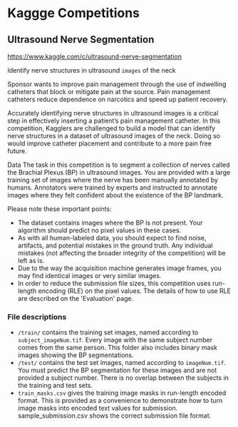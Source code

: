 # Kaggge Competitions

## Ultrasound Nerve Segmentation
https://www.kaggle.com/c/ultrasound-nerve-segmentation

Identify nerve structures in ultrasound `images` of the neck


 Sponsor wants to improve pain management through the use of indwelling catheters that block or mitigate pain at the source. Pain management catheters reduce dependence on narcotics and speed up patient recovery.

Accurately identifying nerve structures in ultrasound images is a critical step in effectively inserting a patient’s pain management catheter. In this competition, Kagglers are challenged to build a model that can identify nerve structures in a dataset of ultrasound images of the neck. Doing so would improve catheter placement and contribute to a more pain free future. 

Data 
The task in this competition is to segment a collection of nerves called the Brachial Plexus (BP) in ultrasound images. You are provided with a large training set of images where the nerve has been manually annotated by humans. Annotators were trained by experts and instructed to annotate images where they felt confident about the existence of the BP landmark.

Please note these important points:

- The dataset contains images where the BP is not present. Your algorithm should predict no pixel values in these cases.
- As with all human-labeled data, you should expect to find noise, artifacts, and potential mistakes in the ground truth. Any individual mistakes (not affecting the broader integrity of the competition) will be left as is.
- Due to the way the acquisition machine generates image frames, you may find identical images or very similar images.
- In order to reduce the submission file sizes, this competition uses run-length encoding (RLE) on the pixel values. The details of how to use RLE are described on the 'Evaluation' page.


### File descriptions

- `/train/` contains the training set images, named according to `subject_imageNum.tif`. Every image with the same subject number comes from the same person. This folder also includes binary mask images showing the BP segmentations.
- `/test/` contains the test set images, named according to `imageNum.tif`. You must predict the BP segmentation for these images and are not provided a subject number. There is no overlap between the subjects in the training and test sets.
- `train_masks.csv` gives the training image masks in run-length encoded format. This is provided as a convenience to demonstrate how to turn image masks into encoded text values for submission.
sample_submission.csv shows the correct submission file format.